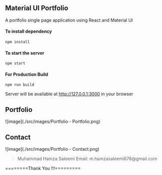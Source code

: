 ## Material UI Portfolio

A portfolio single page application using React and Material UI



#### To install dependency

```
npm install
```

#### To start the server

```
npm start
```

#### For Production Build

```
npm run build
```

Server will be available at http://127.0.0.1:3000 in your browser



## Portfolio

![image](./src/images/Portfolio - Portfolio.png)

## Contact

![image](./src/images/Portfolio - Contact.png)



<blockquote>
Muhammad Hamza Saleemi
Email: m.hamzasaleemi678@gmail.com
</blockquote>

========Thank You !!!=========
